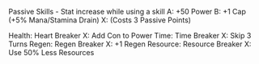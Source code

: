 Passive Skills - Stat increase while using a skill
	A: +50 Power
	B: +1 Cap (+5% Mana/Stamina Drain)
	X: (Costs 3 Passive Points)

Health: Heart Breaker
	X: Add Con to Power
Time: Time Breaker
	X: Skip 3 Turns
Regen: Regen Breaker
	X: +1 Regen
Resource: Resource Breaker
	X: Use 50% Less Resources